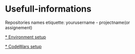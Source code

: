 # Usefull-informations



Repositories names etiquette: yourusername - projectname(or assignement)


[* Environment setup](https://github.com/J3-PT-Java-Bootcamp/usefull-informations/blob/main/Setup.md)

[* CodeWars setup](https://github.com/J3-PT-Java-Bootcamp/usefull-informations/blob/main/CodeWars.md)

